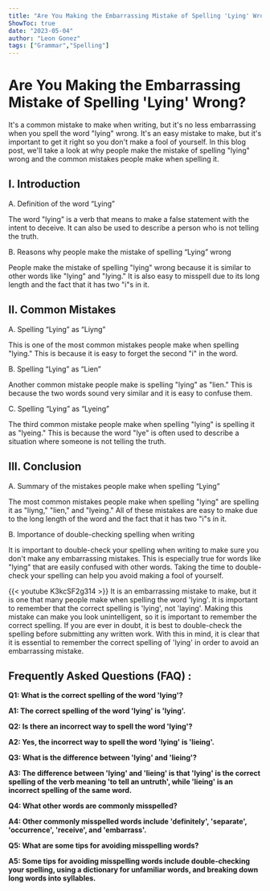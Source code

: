 ```yaml
---
title: "Are You Making the Embarrassing Mistake of Spelling 'Lying' Wrong?"
ShowToc: true 
date: "2023-05-04"
author: "Leon Gonez" 
tags: ["Grammar","Spelling"]
---
```

# Are You Making the Embarrassing Mistake of Spelling 'Lying' Wrong?

It's a common mistake to make when writing, but it's no less embarrassing when you spell the word "lying" wrong. It's an easy mistake to make, but it's important to get it right so you don't make a fool of yourself. In this blog post, we'll take a look at why people make the mistake of spelling "lying" wrong and the common mistakes people make when spelling it.

## I. Introduction

A. Definition of the word “Lying”

The word "lying" is a verb that means to make a false statement with the intent to deceive. It can also be used to describe a person who is not telling the truth. 

B. Reasons why people make the mistake of spelling “Lying” wrong

People make the mistake of spelling "lying" wrong because it is similar to other words like "lying" and "lying." It is also easy to misspell due to its long length and the fact that it has two "i"s in it. 

## II. Common Mistakes

A. Spelling “Lying” as “Liyng”

This is one of the most common mistakes people make when spelling "lying." This is because it is easy to forget the second "i" in the word. 

B. Spelling “Lying” as “Lien”

Another common mistake people make is spelling "lying" as "lien." This is because the two words sound very similar and it is easy to confuse them. 

C. Spelling “Lying” as “Lyeing”

The third common mistake people make when spelling "lying" is spelling it as "lyeing." This is because the word "lye" is often used to describe a situation where someone is not telling the truth. 

## III. Conclusion

A. Summary of the mistakes people make when spelling “Lying”

The most common mistakes people make when spelling "lying" are spelling it as "liyng," "lien," and "lyeing." All of these mistakes are easy to make due to the long length of the word and the fact that it has two "i"s in it. 

B. Importance of double-checking spelling when writing

It is important to double-check your spelling when writing to make sure you don't make any embarrassing mistakes. This is especially true for words like "lying" that are easily confused with other words. Taking the time to double-check your spelling can help you avoid making a fool of yourself.

{{< youtube K3kcSF2g314 >}} 
It is an embarrassing mistake to make, but it is one that many people make when spelling the word 'lying'. It is important to remember that the correct spelling is 'lying', not 'laying'. Making this mistake can make you look unintelligent, so it is important to remember the correct spelling. If you are ever in doubt, it is best to double-check the spelling before submitting any written work. With this in mind, it is clear that it is essential to remember the correct spelling of 'lying' in order to avoid an embarrassing mistake.

## Frequently Asked Questions (FAQ) :
**Q1: What is the correct spelling of the word 'lying'?**

**A1: The correct spelling of the word 'lying' is 'lying'.**

**Q2: Is there an incorrect way to spell the word 'lying'?**

**A2: Yes, the incorrect way to spell the word 'lying' is 'lieing'.**

**Q3: What is the difference between 'lying' and 'lieing'?**

**A3: The difference between 'lying' and 'lieing' is that 'lying' is the correct spelling of the verb meaning 'to tell an untruth', while 'lieing' is an incorrect spelling of the same word.**

**Q4: What other words are commonly misspelled?**

**A4: Other commonly misspelled words include 'definitely', 'separate', 'occurrence', 'receive', and 'embarrass'.**

**Q5: What are some tips for avoiding misspelling words?**

**A5: Some tips for avoiding misspelling words include double-checking your spelling, using a dictionary for unfamiliar words, and breaking down long words into syllables.**





